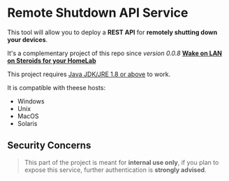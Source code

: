 # Remote Shutdown API Service

This tool will allow you to deploy a **REST API** for **remotely shutting down your devices**.

It's a complementary project of this repo since *version 0.0.8* [**Wake on LAN on Steroids for your HomeLab**](https://github.com/elModo7/WakeOnLAN-Web-API)

This project requires [Java JDK/JRE 1.8 or above](https://www.oracle.com/es/java/technologies/javase/javase8u211-later-archive-downloads.html) to work.

It is compatible with theese hosts:

 - Windows
 - Unix
 - MacOS
 - Solaris

## Security Concerns
> This part of the project is meant for **internal use only**, if you plan to expose this service, further authentication is **strongly advised**.
